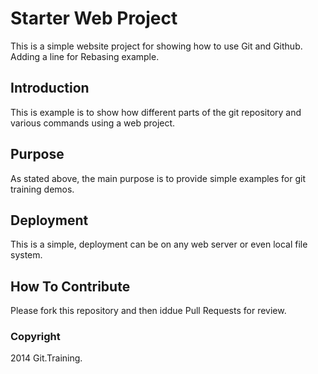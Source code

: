 # Starter Web Project

This is a simple website project for showing how to use Git and Github. Adding a line for Rebasing example.

## Introduction

This is example is to show how different parts of the git repository and various commands using a web project.

## Purpose

As stated above, the main purpose is to provide simple examples for git training demos.

## Deployment

This is a simple, deployment can be on any web server or even local file system.

## How To Contribute

Please fork this repository and then iddue Pull Requests for review.

### Copyright

2014 Git.Training.